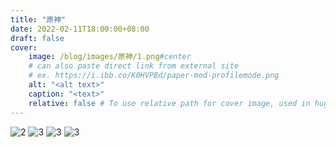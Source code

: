 ```yaml
---
title: "原神"
date: 2022-02-11T18:00:00+08:00
draft: false
cover:
    image: /blog/images/原神/1.png#center
    # can also paste direct link from external site
    # ex. https://i.ibb.co/K0HVPBd/paper-mod-profilemode.png
    alt: "<alt text>"
    caption: "<text>"
    relative: false # To use relative path for cover image, used in hugo Page-bundles
---
```


![2](/blog/images/原神/2.jpg#center)
![3](/blog/images/原神/3.png#center)
![3](/blog/images/原神/4.jpg#center)
![3](/blog/images/原神/5.jpg#center)